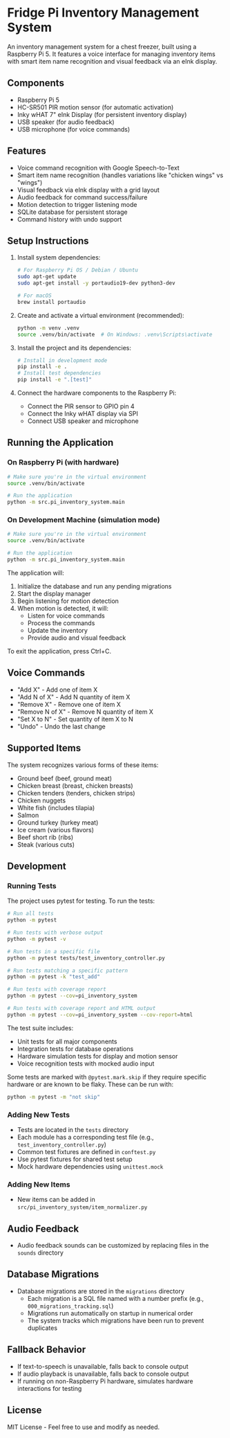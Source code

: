 # Fridge Pi Inventory Management System

An inventory management system for a chest freezer, built using a Raspberry Pi 5. It features a voice interface for managing inventory items with smart item name recognition and visual feedback via an eInk display.

## Components
- Raspberry Pi 5
- HC-SR501 PIR motion sensor (for automatic activation)
- Inky wHAT 7" eInk Display (for persistent inventory display)
- USB speaker (for audio feedback)
- USB microphone (for voice commands)

## Features
- Voice command recognition with Google Speech-to-Text
- Smart item name recognition (handles variations like "chicken wings" vs "wings")
- Visual feedback via eInk display with a grid layout
- Audio feedback for command success/failure
- Motion detection to trigger listening mode
- SQLite database for persistent storage
- Command history with undo support

## Setup Instructions

1. Install system dependencies:
   ```bash
   # For Raspberry Pi OS / Debian / Ubuntu
   sudo apt-get update
   sudo apt-get install -y portaudio19-dev python3-dev

   # For macOS
   brew install portaudio
   ```

2. Create and activate a virtual environment (recommended):
   ```bash
   python -m venv .venv
   source .venv/bin/activate  # On Windows: .venv\Scripts\activate
   ```

3. Install the project and its dependencies:
   ```bash
   # Install in development mode
   pip install -e .
   # Install test dependencies
   pip install -e ".[test]"
   ```

4. Connect the hardware components to the Raspberry Pi:
   - Connect the PIR sensor to GPIO pin 4
   - Connect the Inky wHAT display via SPI
   - Connect USB speaker and microphone

## Running the Application

### On Raspberry Pi (with hardware)
```bash
# Make sure you're in the virtual environment
source .venv/bin/activate

# Run the application
python -m src.pi_inventory_system.main
```

### On Development Machine (simulation mode)
```bash
# Make sure you're in the virtual environment
source .venv/bin/activate

# Run the application
python -m src.pi_inventory_system.main
```

The application will:
1. Initialize the database and run any pending migrations
2. Start the display manager
3. Begin listening for motion detection
4. When motion is detected, it will:
   - Listen for voice commands
   - Process the commands
   - Update the inventory
   - Provide audio and visual feedback

To exit the application, press Ctrl+C.

## Voice Commands
- "Add X" - Add one of item X
- "Add N of X" - Add N quantity of item X
- "Remove X" - Remove one of item X
- "Remove N of X" - Remove N quantity of item X
- "Set X to N" - Set quantity of item X to N
- "Undo" - Undo the last change

## Supported Items
The system recognizes various forms of these items:
- Ground beef (beef, ground meat)
- Chicken breast (breast, chicken breasts)
- Chicken tenders (tenders, chicken strips)
- Chicken nuggets
- White fish (includes tilapia)
- Salmon
- Ground turkey (turkey meat)
- Ice cream (various flavors)
- Beef short rib (ribs)
- Steak (various cuts)

## Development
### Running Tests
The project uses pytest for testing. To run the tests:

```bash
# Run all tests
python -m pytest

# Run tests with verbose output
python -m pytest -v

# Run tests in a specific file
python -m pytest tests/test_inventory_controller.py

# Run tests matching a specific pattern
python -m pytest -k "test_add"

# Run tests with coverage report
python -m pytest --cov=pi_inventory_system

# Run tests with coverage report and HTML output
python -m pytest --cov=pi_inventory_system --cov-report=html
```

The test suite includes:
- Unit tests for all major components
- Integration tests for database operations
- Hardware simulation tests for display and motion sensor
- Voice recognition tests with mocked audio input

Some tests are marked with `@pytest.mark.skip` if they require specific hardware or are known to be flaky. These can be run with:
```bash
python -m pytest -m "not skip"
```

### Adding New Tests
- Tests are located in the `tests` directory
- Each module has a corresponding test file (e.g., `test_inventory_controller.py`)
- Common test fixtures are defined in `conftest.py`
- Use pytest fixtures for shared test setup
- Mock hardware dependencies using `unittest.mock`

### Adding New Items
- New items can be added in `src/pi_inventory_system/item_normalizer.py`

## Audio Feedback
- Audio feedback sounds can be customized by replacing files in the `sounds` directory

## Database Migrations
- Database migrations are stored in the `migrations` directory
  - Each migration is a SQL file named with a number prefix (e.g., `000_migrations_tracking.sql`)
  - Migrations run automatically on startup in numerical order
  - The system tracks which migrations have been run to prevent duplicates

## Fallback Behavior
- If text-to-speech is unavailable, falls back to console output
- If audio playback is unavailable, falls back to console output
- If running on non-Raspberry Pi hardware, simulates hardware interactions for testing

## License
MIT License - Feel free to use and modify as needed.
